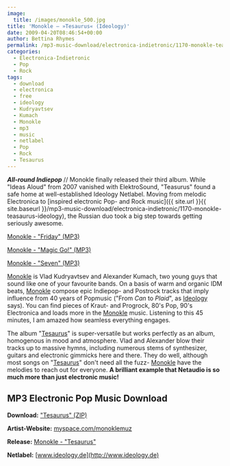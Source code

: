```yaml
---
image:
  title: /images/monokle_500.jpg
title: 'Monokle – »Tesaurus« (Ideology)'
date: 2009-04-20T08:46:54+00:00
author: Bettina Rhymes
permalink: /mp3-music-download/electronica-indietronic/1170-monokle-teasaurus-ideology
categories:
  - Electronica-Indietronic
  - Pop
  - Rock
tags:
  - download
  - electronica
  - free
  - ideology
  - Kudryavtsev
  - Kumach
  - Monokle
  - mp3
  - music
  - netlabel
  - Pop
  - Rock
  - Tesaurus
---
```

***All-round Indiepop*** // Monokle finally released their third album. While "Ideas Aloud" from 2007 vanished with ElektroSound, "Teasurus" found a safe home at well-established Ideology Netlabel. Moving from melodic Electronica to [inspired electronic Pop- and Rock music]({{ site.url }}{{ site.baseurl }}/mp3-music-download/electronica-indietronic/1170-monokle-teasaurus-ideology), the Russian duo took a big step towards getting seriously awesome.

<a href="http://ftp.scene.org/pub/music/groups/ideology/id053/id053_06_-_monokle-friday.mp3" target="new">Monokle - "Friday" (MP3)</a>
  
<a href="http://ftp.scene.org/pub/music/groups/ideology/id053/id053_07_-_monokle-magic_go%21.mp3" target="new">Monokle - "Magic Go!" (MP3)</a>
  
<a href="http://ftp.scene.org/pub/music/groups/ideology/id053/id053_04_-_monokle-seven.mp3" target="new">Monokle - "Seven" (MP3)</a>

<!--more-->

[Monokle](http://www.myspace.com/monoklemuz) is Vlad Kudryavtsev and Alexander Kumach, two young guys that sound like one of your favourite bands. On a basis of warm and organic IDM beats, [Monokle](http://www.myspace.com/monoklemuz) compose epic Indiepop- and Postrock tracks that imply influence from 40 years of Popmusic ("From _Can_ to _Plaid_", as [Ideology](http://www.ideology.de/) says). You can find pieces of Kraut- and Progrock, 80's Pop, 90's Electronica and loads more in the [Monokle](http://www.myspace.com/monoklemuz) music. Listening to this 45 minutes, I am amazed how seamless everything engages.

The album "[Tesaurus](http://www.ideology.de/archives/audio000223.php)" is super-versatile but works perfectly as an album, homogenous in mood and atmosphere. Vlad and Alexander blow their tracks up to massive hymns, including numerous stems of synthesizer, guitars and electronic gimmicks here and there. They do well, although most songs on "[Tesaurus](http://www.ideology.de/archives/audio000223.php)" don't need all the fuzz- [Monokle](http://www.myspace.com/monoklemuz) have the melodies to reach out for everyone. **A brilliant example that Netaudio is so much more than just electronic music!**

## MP3 Electronic Pop Music Download

**Download:** ["Tesaurus" (ZIP)](ftp://ftp.scene.org/pub/music/groups/ideology/id053/zip/id053_mp3.zip)
  
**Artist-Website:** [myspace.com/monoklemuz](http://www.myspace.com/monoklemuz)
  
**Release:** [Monokle - "Tesaurus"](http://www.ideology.de/archives/audio000223.php)
  
**Netlabel:** [www.ideology.de](http://www.ideology.de)